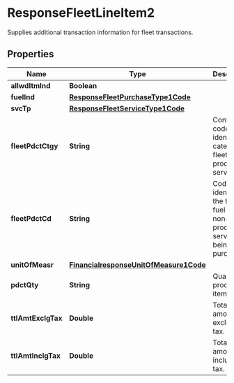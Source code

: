 

# ResponseFleetLineItem2

Supplies additional transaction information for fleet transactions.
## Properties

Name | Type | Description | Notes
------------ | ------------- | ------------- | -------------
**allwdItmInd** | **Boolean** |  |  [optional]
**fuelInd** | [**ResponseFleetPurchaseType1Code**](ResponseFleetPurchaseType1Code.md) |  |  [optional]
**svcTp** | [**ResponseFleetServiceType1Code**](ResponseFleetServiceType1Code.md) |  |  [optional]
**fleetPdctCtgy** | **String** | Contains a code that identifies a category of fleet products or services. |  [optional]
**fleetPdctCd** | **String** | Code that identifies the type of fuel or non-fuel product or service being purchased. |  [optional]
**unitOfMeasr** | [**FinancialresponseUnitOfMeasure1Code**](FinancialresponseUnitOfMeasure1Code.md) |  |  [optional]
**pdctQty** | **String** | Quantity of product or item. |  [optional]
**ttlAmtExclgTax** | **Double** | Total amount excluding tax. |  [optional]
**ttlAmtInclgTax** | **Double** | Total amount including tax. |  [optional]



